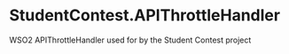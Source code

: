 # StudentContest.APIThrottleHandler
WSO2 APIThrottleHandler used for by the Student Contest project


